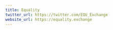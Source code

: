 ```yaml
---
title: Equality
twitter_url: https://twitter.com/EQU_Exchange
website_url: https://equality.exchange
---
```

